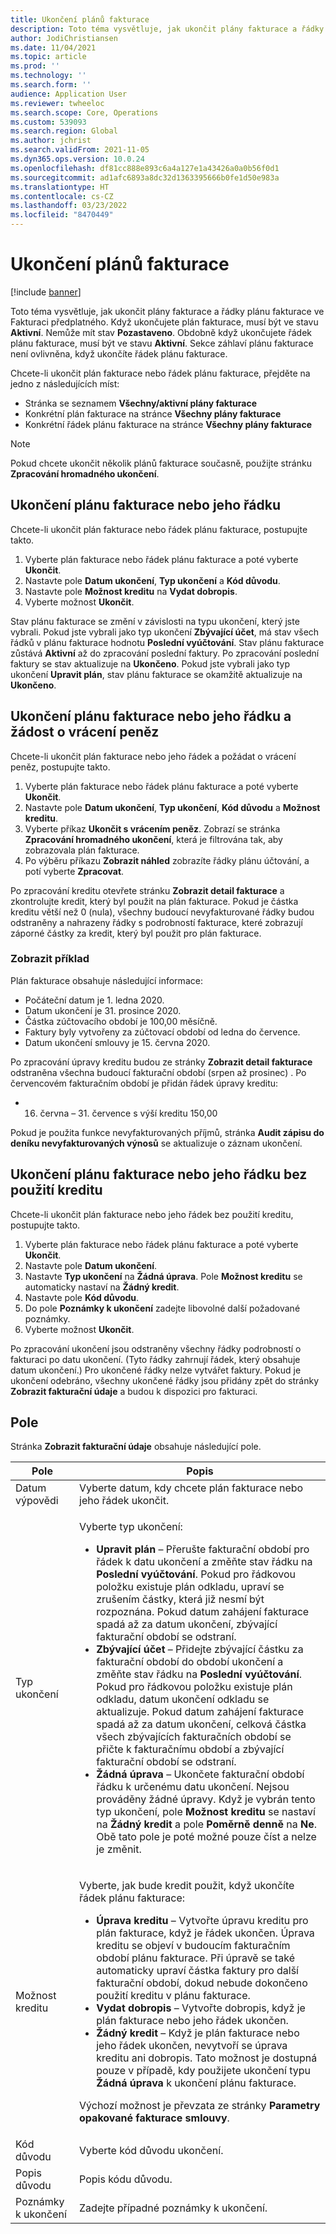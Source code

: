 ```yaml
---
title: Ukončení plánů fakturace
description: Toto téma vysvětluje, jak ukončit plány fakturace a řádky plánu fakturace ve Fakturaci předplatného.
author: JodiChristiansen
ms.date: 11/04/2021
ms.topic: article
ms.prod: ''
ms.technology: ''
ms.search.form: ''
audience: Application User
ms.reviewer: twheeloc
ms.search.scope: Core, Operations
ms.custom: 539093
ms.search.region: Global
ms.author: jchrist
ms.search.validFrom: 2021-11-05
ms.dyn365.ops.version: 10.0.24
ms.openlocfilehash: df81cc888e893c6a4a127e1a43426a0a0b56f0d1
ms.sourcegitcommit: ad1afc6893a8dc32d1363395666b0fe1d50e983a
ms.translationtype: HT
ms.contentlocale: cs-CZ
ms.lasthandoff: 03/23/2022
ms.locfileid: "8470449"
---
```

# <a name="terminate-billing-schedules"></a>Ukončení plánů fakturace

[!include [banner](../includes/banner.md)]

Toto téma vysvětluje, jak ukončit plány fakturace a řádky plánu fakturace ve Fakturaci předplatného. Když ukončujete plán fakturace, musí být ve stavu **Aktivní**. Nemůže mít stav **Pozastaveno**. Obdobně když ukončujete řádek plánu fakturace, musí být ve stavu **Aktivní**. Sekce záhlaví plánu fakturace není ovlivněna, když ukončíte řádek plánu fakturace.

Chcete-li ukončit plán fakturace nebo řádek plánu fakturace, přejděte na jedno z následujících míst:

- Stránka se seznamem **Všechny/aktivní plány fakturace**
- Konkrétní plán fakturace na stránce **Všechny plány fakturace**
- Konkrétní řádek plánu fakturace na stránce **Všechny plány fakturace**

> [!NOTE]
> Pokud chcete ukončit několik plánů fakturace současně, použijte stránku **Zpracování hromadného ukončení**.

## <a name="terminate-a-billing-schedule-or-line"></a>Ukončení plánu fakturace nebo jeho řádku

Chcete-li ukončit plán fakturace nebo řádek plánu fakturace, postupujte takto.

1. Vyberte plán fakturace nebo řádek plánu fakturace a poté vyberte **Ukončit**. 
2. Nastavte pole **Datum ukončení**, **Typ ukončení** a **Kód důvodu**.
3. Nastavte pole **Možnost kreditu** na **Vydat dobropis**.
4. Vyberte možnost **Ukončit**.

Stav plánu fakturace se změní v závislosti na typu ukončení, který jste vybrali. Pokud jste vybrali jako typ ukončení **Zbývající účet**, má stav všech řádků v plánu fakturace hodnotu **Poslední vyúčtování**. Stav plánu fakturace zůstává **Aktivní** až do zpracování poslední faktury. Po zpracování poslední faktury se stav aktualizuje na **Ukončeno**. Pokud jste vybrali jako typ ukončení **Upravit plán**, stav plánu fakturace se okamžitě aktualizuje na **Ukončeno**.

## <a name="terminate-a-billing-schedule-or-line-and-apply-a-refund"></a>Ukončení plánu fakturace nebo jeho řádku a žádost o vrácení peněz

Chcete-li ukončit plán fakturace nebo jeho řádek a požádat o vrácení peněz, postupujte takto.

1. Vyberte plán fakturace nebo řádek plánu fakturace a poté vyberte **Ukončit**.
2. Nastavte pole **Datum ukončení**, **Typ ukončení**, **Kód důvodu** a **Možnost kreditu**.
3. Vyberte příkaz **Ukončit s vrácením peněz**. Zobrazí se stránka **Zpracování hromadného ukončení**, která je filtrována tak, aby zobrazovala plán fakturace.
4. Po výběru příkazu **Zobrazit náhled** zobrazíte řádky plánu účtování, a potí vyberte **Zpracovat**.

Po zpracování kreditu otevřete stránku **Zobrazit detail fakturace** a zkontrolujte kredit, který byl použit na plán fakturace. Pokud je částka kreditu větší než 0 (nula), všechny budoucí nevyfakturované řádky budou odstraněny a nahrazeny řádky s podrobností fakturace, které zobrazují záporné částky za kredit, který byl použit pro plán fakturace.

### <a name="view-example"></a>Zobrazit příklad

Plán fakturace obsahuje následující informace:

- Počáteční datum je 1. ledna 2020.
- Datum ukončení je 31. prosince 2020.
- Částka zúčtovacího období je 100,00 měsíčně.
- Faktury byly vytvořeny za zúčtovací období od ledna do července.
- Datum ukončení smlouvy je 15. června 2020.

Po zpracování úpravy kreditu budou ze stránky **Zobrazit detail fakturace** odstraněna všechna budoucí fakturační období (srpen až prosinec) . Po červencovém fakturačním období je přidán řádek úpravy kreditu:

- 16. června – 31. července s výší kreditu 150,00

Pokud je použita funkce nevyfakturovaných příjmů, stránka **Audit zápisu do deníku nevyfakturovaných výnosů** se aktualizuje o záznam ukončení.

## <a name="terminate-a-billing-schedule-or-line-without-applying-a-credit"></a>Ukončení plánu fakturace nebo jeho řádku bez použití kreditu

Chcete-li ukončit plán fakturace nebo jeho řádek bez použití kreditu, postupujte takto.

1. Vyberte plán fakturace nebo řádek plánu fakturace a poté vyberte **Ukončit**.
2. Nastavte pole **Datum ukončení**.
3. Nastavte **Typ ukončení** na **Žádná úprava**. Pole **Možnost kreditu** se automaticky nastaví na **Žádný kredit**.
3. Nastavte pole **Kód důvodu**.
4. Do pole **Poznámky k ukončení** zadejte libovolné další požadované poznámky.
5. Vyberte možnost **Ukončit**. 

Po zpracování ukončení jsou odstraněny všechny řádky podrobností o fakturaci po datu ukončení. (Tyto řádky zahrnují řádek, který obsahuje datum ukončení.) Pro ukončené řádky nelze vytvářet faktury. Pokud je ukončení odebráno, všechny ukončené řádky jsou přidány zpět do stránky **Zobrazit fakturační údaje** a budou k dispozici pro fakturaci.

## <a name="fields"></a>Pole

Stránka **Zobrazit fakturační údaje** obsahuje následující pole.

| Pole | Popis |
|-------|-------------| 
| Datum výpovědi | Vyberte datum, kdy chcete plán fakturace nebo jeho řádek ukončit. |
| Typ ukončení | <p>Vyberte typ ukončení:</p><ul><li>**Upravit plán** – Přerušte fakturační období pro řádek k datu ukončení a změňte stav řádku na **Poslední vyúčtování**. Pokud pro řádkovou položku existuje plán odkladu, upraví se zrušením částky, která již nesmí být rozpoznána. Pokud datum zahájení fakturace spadá až za datum ukončení, zbývající fakturační období se odstraní.</li><li>**Zbývající účet** – Přidejte zbývající částku za fakturační období do období ukončení a změňte stav řádku na **Poslední vyúčtování**. Pokud pro řádkovou položku existuje plán odkladu, datum ukončení odkladu se aktualizuje. Pokud datum zahájení fakturace spadá až za datum ukončení, celková částka všech zbývajících fakturačních období se přičte k fakturačnímu období a zbývající fakturační období se odstraní.</li><li>**Žádná úprava** – Ukončete fakturační období řádku k určenému datu ukončení. Nejsou prováděny žádné úpravy. Když je vybrán tento typ ukončení, pole **Možnost kreditu** se nastaví na **Žádný kredit** a pole **Poměrně denně** na **Ne**. Obě tato pole je poté možné pouze číst a nelze je změnit.</li></ul> |
| Možnost kreditu | <p>Vyberte, jak bude kredit použit, když ukončíte řádek plánu fakturace:</p><ul><li>**Úprava kreditu** – Vytvořte úpravu kreditu pro plán fakturace, když je řádek ukončen. Úprava kreditu se objeví v budoucím fakturačním období plánu fakturace. Při úpravě se také automaticky upraví částka faktury pro další fakturační období, dokud nebude dokončeno použití kreditu v plánu fakturace.</li><li>**Vydat dobropis** – Vytvořte dobropis, když je plán fakturace nebo jeho řádek ukončen.</li><li>**Žádný kredit** – Když je plán fakturace nebo jeho řádek ukončen, nevytvoří se úprava kreditu ani dobropis. Tato možnost je dostupná pouze v případě, kdy použijete ukončení typu **Žádná úprava** k ukončení plánu fakturace.</li></ul><p>Výchozí možnost je převzata ze stránky **Parametry opakované fakturace smlouvy**.</p> |
| Kód důvodu | Vyberte kód důvodu ukončení. |
| Popis důvodu | Popis kódu důvodu. |
| Poznámky k ukončení | Zadejte případné poznámky k ukončení. |

<!--## Additional information-->
